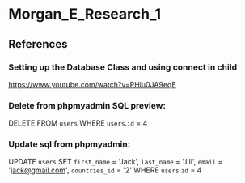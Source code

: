 # Morgan_E_Research_1

## References

### Setting up the Database Class and using connect in child
https://www.youtube.com/watch?v=PHiu0JA9eqE

### Delete from phpmyadmin SQL preview:
DELETE FROM `users`
WHERE
`users`.`id` = 4

### Update sql from phpmyadmin:
UPDATE `users`
SET
`first_name` = 'Jack',
`last_name` = 'Jill',
`email` = 'jack@gmail.com',
`countries_id` = '2'
WHERE
`users`.`id` = 4
